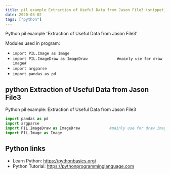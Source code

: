 ```yaml
---
title: pil example Extraction of Useful Data from Jason File3 (snippet)
date: 2020-03-02
tags: ["python"]
---
```

Python pil example 'Extraction of Useful Data from Jason File3'


Modules used in program: 
* `import PIL.Image as Image`
* `import PIL.ImageDraw as ImageDraw             #mainly use for draw image#`
* `import argparse`
* `import pandas as pd`

## python Extraction of Useful Data from Jason File3

Python pil example: Extraction of Useful Data from Jason File3

```python
import pandas as pd
import argparse
import PIL.ImageDraw as ImageDraw             #mainly use for draw image#
import PIL.Image as Image


```

## Python links

- Learn Python: https://pythonbasics.org/
- Python Tutorial: https://pythonprogramminglanguage.com
